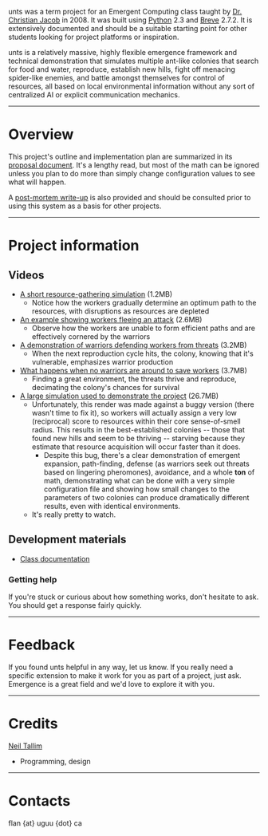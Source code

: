 unts was a term project for an Emergent Computing class taught by [Dr. Christian Jacob](http://pages.cpsc.ucalgary.ca/~jacob/HomeCJ/Christians_Home_Page/Home.html) in 2008. It was built using [Python](http://www.python.org/) 2.3 and [Breve](http://www.spiderland.org/) 2.7.2. It is extensively documented and should be a suitable starting point for other students looking for project platforms or inspiration.

unts is a relatively massive, highly flexible emergence framework and technical demonstration that simulates multiple ant-like colonies that search for food and water, reproduce, establish new hills, fight off menacing spider-like enemies, and battle amongst themselves for control of resources, all based on local environmental information without any sort of centralized AI or explicit communication mechanics.


---

# Overview #
This project's outline and implementation plan are summarized in its [proposal document](http://static.uguu.ca/projects/puukusoft/unts/data/System.pdf). It's a lengthy read, but most of the math can be ignored unless you plan to do more than simply change configuration values to see what will happen.

A [post-mortem write-up](http://static.uguu.ca/projects/puukusoft/unts/data/Conference.pdf) is also provided and should be consulted prior to using this system as a basis for other projects.


---

# Project information #
## Videos ##
  * [A short resource-gathering simulation](http://static.uguu.ca/projects/puukusoft/unts/data/swarming.avi) (1.2MB)
    * Notice how the workers gradually determine an optimum path to the resources, with disruptions as resources are depleted
  * [An example showing workers fleeing an attack](http://static.uguu.ca/projects/puukusoft/unts/data/scattering.avi) (2.6MB)
    * Observe how the workers are unable to form efficient paths and are effectively cornered by the warriors
  * [A demonstration of warriors defending workers from threats](http://static.uguu.ca/projects/puukusoft/unts/data/protection.avi) (3.2MB)
    * When the next reproduction cycle hits, the colony, knowing that it's vulnerable, emphasizes warrior production
  * [What happens when no warriors are around to save workers](http://static.uguu.ca/projects/puukusoft/unts/data/devastation.avi) (3.7MB)
    * Finding a great environment, the threats thrive and reproduce, decimating the colony's chances for survival
  * [A large simulation used to demonstrate the project](http://static.uguu.ca/projects/puukusoft/unts/data/simulation.avi) (26.7MB)
    * Unfortunately, this render was made against a buggy version (there wasn't time to fix it), so workers will actually assign a very low (reciprocal) score to resources within their core sense-of-smell radius. This results in the best-established colonies -- those that found new hills and seem to be thriving -- starving because they estimate that resource acquisition will occur faster than it does.
      * Despite this bug, there's a clear demonstration of emergent expansion, path-finding, defense (as warriors seek out threats based on lingering pheromones), avoidance, and a whole **ton** of math, demonstrating what can be done with a very simple configuration file and showing how small changes to the parameters of two colonies can produce dramatically different results, even with identical environments.
    * It's really pretty to watch.

## Development materials ##
 * [Class documentation](http://static.uguu.ca/projects/puukusoft/unts/api/)

### Getting help ###
If you're stuck or curious about how something works, don't hesitate to ask. You should get a response fairly quickly.


---

# Feedback #
If you found unts helpful in any way, let us know. If you really need a specific extension to make it work for you as part of a project, just ask. Emergence is a great field and we'd love to explore it with you.


---

# Credits #
[Neil Tallim](http://uguu.ca/)
  * Programming, design


---

# Contacts #
flan {at} uguu {dot} ca
